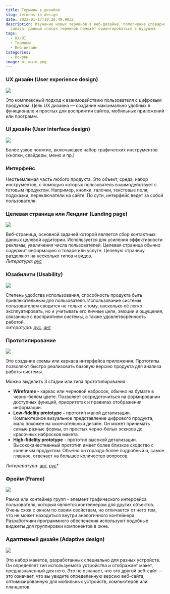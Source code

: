 ```yaml
---
title: Термины в дизайне
slug: termens-in-design
date: 2022-01-17T10:20:49.903Z
description: Изучение новых терминов в веб-дизайне, пополнение словарного
  запаса. Данный список терминов поможет ориентироваться в будущем.
tags:
  - UX/UI
  - Термины
  - Веб-дизайн
categories:
  - Основы
image: ui_main.png
---
```

### UX дизайн (User experience design)

![](без-имени.png)

Это комплексный подход к взаимодействию пользователя с цифровым продуктом. Цель UX дизайна — создание максимально удобных в функционале и простых для восприятия сайтов, мобильных приложений или программ.

### UI дизайн (User interface design)

![](vu6u1xecovpuuin5pprxi2yatbc.jpeg)

Более узкое понятие, включающее набор графических инструментов (кнопки, слайдеры, меню и пр.)

### Интерфейс

Неотъемлемая часть любого продукта. Это объект, среда, набор инструментов, с помощью которых пользователь взаимодействует с готовым продуктом. Например, кнопки, галочки, текстовые поля, подсказки, переключатели на сайте. По сути, интерфейс ведет за собой пользователя.

### Целевая страница или Лендинг (Landing page)

![](1_arb8fbdcfm8yubhyhjcv3w.png)

Веб-страница, основной задачей которой является сбор контактных данных целевой аудитории. Используется для усиления эффективности рекламы, увеличения числа пользователей. Целевая страница обычно содержит информацию о товаре или услуге. Целевую страницу разделяют на несколько типов и видов.\
*Литература: [рус](https://tilda.education/courses/landing-page/understanding-main-principles/)*

### **Юзабилити (Usability)**

![](usabiliti.png)

Степень удобства использования, способность продукта быть привлекательным для пользователя. Использование системы пользователем сводится не только к тому, насколько её легко эксплуатировать, но и учитывать его личные цели, эмоции и ощущения, связанные с восприятием системы, а также удовлетворённость работой.\
*литература: [рус](https://vc.ru/design/144835-10-pravil-yuzabiliti-razbiraemsya-na-primerah), [анг](https://www.interaction-design.org/literature/topics/usability#:~:text=%E2%80%9CUsability%E2%80%9D%20refers%20to%20the%20ease,discipline%20of%20user%20experience%20design.&text=It%20should%20be%20easy%20for,first%20contact%20with%20the%20website.)*

### **Прототипирование** 

![](image5_lxhybq6.png)

Это создание схемы или каркаса интерфейса приложения. Прототипы позволяют быстро реализовать базовую версию продукта для анализа работы системы.

Можно выделить 3 стадии или типа прототипирования 

* **Wireframe -** каркас или черновой набросок, обычно на бумаге в черно-белом цвете. Позволяет сосредоточиться на формировании доступных функций, приоритетах и правилах отображения информации.
* **Low-fidelity prototype -** прототип малой детализации. Компьютерное визуальное представление цифрового продукта, мало похожее на окончательный дизайн. Он может принимать самые разные формы, от простых черно-белых эскизов до красочных набросков макета. 
* **High-fidelity prototype** - прототип высокой детализации. Высококачественный прототип имеет более близкое сходство с конечным продуктом. Обычно он гораздо более подробный и, самое главное, отвечает на большее количество вопросов. 

*Литирература*: [анг](https://medium.com/7ninjas/low-fidelity-vs-high-fidelity-prototypes-903a7befaa5a), [рус](https://dou.ua/lenta/articles/prototyping-for-managers/)*

### **Фрейм (Frame)**

![](frame.png)

Рамка или контейнер групп - элемент графического интерфейса пользователя, который является контейнером для других объектов. Очень схож с окном по своим свойствам, но отличается от него тем, что не может находиться внутри аналогичного контейнера. Разработчики программного обеспечения используют подобные виджеты для группировки компонентов в окне.

### **Адаптивный дизайн (Adaptive design)**

![](responsive-design-websize.jpg)

Это набор макетов, разработанных специально для разных устройств. Он определяет тип используемого устройства и отображает макет, предназначенный для него. Это не означает, что это другой веб-сайт — это означает, что вы увидите определенную версию веб-сайта, оптимизированную для мобильных устройств, компьютеров или планшетов.
